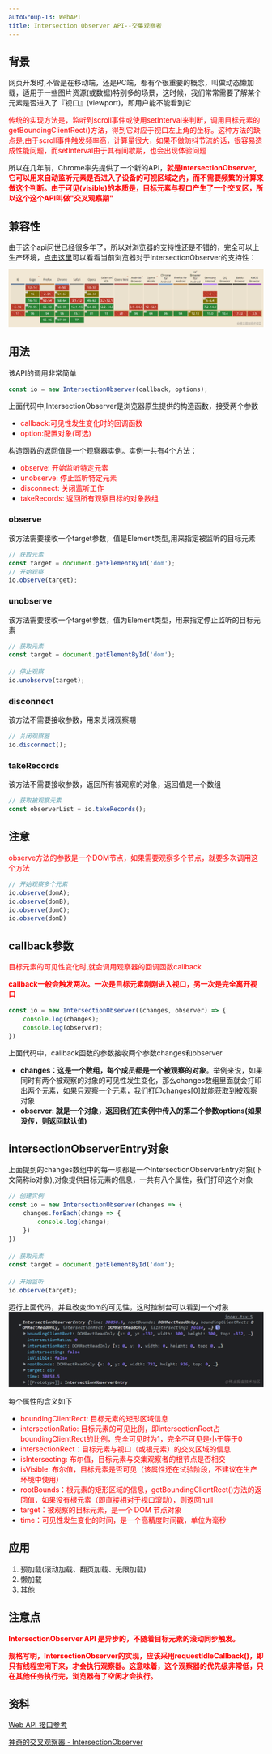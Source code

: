 ```yaml
---
autoGroup-13: WebAPI
title: Intersection Observer API--交集观察者
---
```

## 背景
网页开发时,不管是在移动端，还是PC端，都有个很重要的概念，叫做动态懒加载，适用于一些图片资源(或数据)特别多的场景，这时候，我们常常需要了解某个元素是否进入了『视口』(viewport)，即用户能不能看到它

<span style="color: red">传统的实现方法是，监听到scroll事件或使用setInterval来判断，调用目标元素的getBoundingClientRect()方法，得到它对应于视口左上角的坐标。这种方法的缺点是,由于scroll事件触发频率高，计算量很大，如果不做防抖节流的话，很容易造成性能问题，而setInterval由于其有间歇期，也会出现体验问题</span>

所以在几年前，Chrome率先提供了一个新的API，<span style="color: red">**就是IntersectionObserver,它可以用来自动监听元素是否进入了设备的可视区域之内，而不需要频繁的计算来做这个判断。由于可见(visible)的本质是，目标元素与视口产生了一个交叉区，所以这个这个API叫做"交叉观察期"**</span>

## 兼容性
由于这个api问世已经很多年了，所以对浏览器的支持性还是不错的，完全可以上生产环境，[点击这里](http://caniuse.com/#search=IntersectionObserver)可以看看当前浏览器对于IntersectionObserver的支持性：

![兼容性](./images/111b0d76a96d4edbb1de9e41c09f4814_tplv-k3u1fbpfcp-zoom-in-crop-mark_4536_0_0_0.png)

## 用法
该API的调用非常简单
```js
const io = new IntersectionObserver(callback, options);
```
上面代码中,IntersectionObserver是浏览器原生提供的构造函数，接受两个参数
- <span style="color: red">callback:可见性发生变化时的回调函数</span>
- <span style="color: red">option:配置对象(可选)</span>

构造函数的返回值是一个观察器实例。实例一共有4个方法：
- <span style="color: red">observe: 开始监听特定元素</span>
- <span style="color: red">unobserve: 停止监听特定元素</span>
- <span style="color: red">disconnect: 关闭监听工作</span>
- <span style="color: red">takeRecords: 返回所有观察目标的对象数组</span>

### observe
该方法需要接收一个target参数，值是Element类型,用来指定被监听的目标元素
```js
// 获取元素
const target = document.getElementById('dom');
// 开始观察
io.observe(target);
```
### unobserve
该方法需要接收一个target参数，值为Element类型，用来指定停止监听的目标元素
```js
// 获取元素
const target = document.getElementById('dom');

// 停止观察
io.unobserve(target);
```
### disconnect
该方法不需要接收参数，用来关闭观察期
```js
// 关闭观察器
io.disconnect();
```
### takeRecords
该方法不需要接收参数，返回所有被观察的对象，返回值是一个数组
```js
// 获取被观察元素
const observerList = io.takeRecords();
```

## 注意
<span style="color: red">observe方法的参数是一个DOM节点，如果需要观察多个节点，就要多次调用这个方法</span>

```js
// 开始观察多个元素
io.observe(domA);
io.observe(domB);
io.observe(domC);
io.observe(domD)
```
## callback参数
<span style="color: red">目标元素的可见性变化时,就会调用观察器的回调函数callback</span>

<span style="color: red">**callback一般会触发两次。一次是目标元素刚刚进入视口，另一次是完全离开视口**</span>

```js
const io = new IntersectionObserver((changes, observer) => {
    console.log(changes);
    console.log(observer);
})
```
上面代码中，callback函数的参数接收两个参数changes和observer
- **changes：这是一个数组，每个成员都是一个被观察的对象**。举例来说，如果同时有两个被观察的对象的可见性发生变化，那么changes数组里面就会打印出两个元素，如果只观察一个元素，我们打印changes[0]就能获取到被观察对象
- **observer: 就是一个对象，返回我们在实例中传入的第二个参数options(如果没传，则返回默认值)**

## intersectionObserverEntry对象
上面提到的changes数组中的每一项都是一个IntersectionObserverEntry对象(下文简称io对象),对象提供目标元素的信息，一共有八个属性，我们打印这个对象
```js
// 创建实例
const io = new IntersectionObserver(changes => {
    changes.forEach(change => {
        console.log(change);
    })
})

// 获取元素
const target = document.getElementById('dom');

// 开始监听
io.observe(target);
```
运行上面代码，并且改变dom的可见性，这时控制台可以看到一个对象
![intersectionObserver](./images/b6215e05e24e47e79e88fe13a7586d85_tplv-k3u1fbpfcp-zoom-in-crop-mark_4536_0_0_0.png)

每个属性的含义如下
- <span style="color: red">boundingClientRect: 目标元素的矩形区域信息</span>
- <span style="color: red">intersectionRatio: 目标元素的可见比例，即intersectionRect占boundingClientRect的比例，完全可见时为1，完全不可见是小于等于0</span>
- <span style="color: red">intersectionRect：目标元素与视口（或根元素）的交叉区域的信息</span>
- <span style="color: red">isIntersecting: 布尔值，目标元素与交集观察者的根节点是否相交</span>
- <span style="color: red">isVisible: 布尔值，目标元素是否可见（该属性还在试验阶段，不建议在生产环境中使用）</span>
- <span style="color: red">rootBounds：根元素的矩形区域的信息，getBoundingClientRect()方法的返回值，如果没有根元素（即直接相对于视口滚动），则返回null</span>
- <span style="color: red">target：被观察的目标元素，是一个 DOM 节点对象</span>
- <span style="color: red">time：可见性发生变化的时间，是一个高精度时间戳，单位为毫秒</span>

## 应用
1. 预加载(滚动加载、翻页加载、无限加载)
2. 懒加载
3. 其他

## 注意点
<span style="color: red;font-weight: bold">IntersectionObserver API 是异步的，不随着目标元素的滚动同步触发。</span>

<span style="color: red;font-weight: bold">规格写明，IntersectionObserver的实现，应该采用requestIdleCallback()，即只有线程空闲下来，才会执行观察器。这意味着，这个观察器的优先级非常低，只在其他任务执行完，浏览器有了空闲才会执行。</span>



## 资料
[Web API 接口参考](https://developer.mozilla.org/zh-CN/docs/Web/API)

[神奇的交叉观察器 - IntersectionObserver](https://juejin.cn/post/7035490578015977480#heading-3)